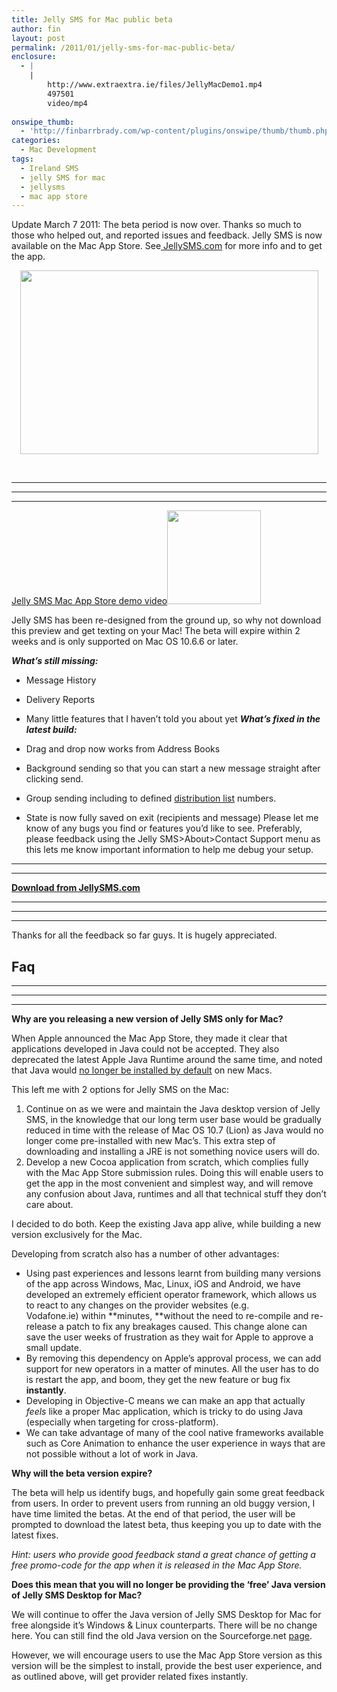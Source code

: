 ```yaml
---
title: Jelly SMS for Mac public beta
author: fin
layout: post
permalink: /2011/01/jelly-sms-for-mac-public-beta/
enclosure:
  - |
    |
        http://www.extraextra.ie/files/JellyMacDemo1.mp4
        497501
        video/mp4
        
onswipe_thumb:
  - 'http://finbarrbrady.com/wp-content/plugins/onswipe/thumb/thumb.php?src=http://finbarrbrady.com/wp-content/uploads/2011/01/512x512.png&amp;w=600&amp;h=800&amp;zc=1&amp;q=75&amp;f=0'
categories:
  - Mac Development
tags:
  - Ireland SMS
  - jelly SMS for mac
  - jellysms
  - mac app store
---
```

Update March 7 2011: The beta period is now over. Thanks so much to those who helped out, and reported issues and feedback. Jelly SMS is now available on the Mac App Store. See[ JellySMS.com][1] for more info and to get the app.

<p style="text-align: center;">
  <img class="aligncenter size-full wp-image-600" title="JellyScreen1" src="http://finbarrbrady.com/wp-content/uploads/2011/01/JellyScreen1.png" alt="" width="477" height="294" />
</p>

<p style="text-align: center;">
  &nbsp;
</p>

** **

** **

** **

[Jelly SMS Mac App Store demo video][2]<img class="alignright size-thumbnail wp-image-628" title="512x512" src="http://finbarrbrady.com/wp-content/uploads/2011/01/512x512-150x150.png" alt="" width="150" height="150" />

Jelly SMS has been re-designed from the ground up, so why not download this preview and get texting on your Mac! The beta will expire within 2 weeks and is only supported on Mac OS 10.6.6 or later.

***What&#8217;s still missing:***

  * Message History
  * Delivery Reports
  * Many little features that I haven&#8217;t told you about yet
***What&#8217;s fixed in the latest build:***

  * Drag and drop now works from Address Books
  * Background sending so that you can start a new message straight after clicking send.
  * Group sending including to defined [distribution list][3] numbers.
  * State is now fully saved on exit (recipients and message)
Please let me know of any bugs you find or features you&#8217;d like to see. Preferably, please feedback using the Jelly SMS>About>Contact Support menu as this lets me know important information to help me debug your setup.

** **

** **

**<a onclick="javascript: pageTracker._trackPageview('/goal/clickMacBeta.html');" href="http://www.jellysms.com/desktop/">Download from JellySMS.com</a>**

** **

** **

** **

Thanks for all the feedback so far guys. It is hugely appreciated.

## **Faq**

** **

** **

** **

**Why are you releasing a new version of Jelly SMS only for Mac?**

When Apple announced the Mac App Store, they made it clear that applications developed in Java could not be accepted. They also deprecated the latest Apple Java Runtime around the same time, and noted that Java would [no longer be installed by default][4] on new Macs.

This left me with 2 options for Jelly SMS on the Mac:

  1. Continue on as we were and maintain the Java desktop version of Jelly SMS, in the knowledge that our long term user base would be gradually reduced in time with the release of Mac OS 10.7 (Lion) as Java would no longer come pre-installed with new Mac&#8217;s. This extra step of downloading and installing a JRE is not something novice users will do.
  2. Develop a new Cocoa application from scratch, which complies fully with the Mac App Store submission rules. Doing this will enable users to get the app in the most convenient and simplest way, and will remove any confusion about Java, runtimes and all that technical stuff they don&#8217;t care about.

I decided to do both. Keep the existing Java app alive, while building a new version exclusively for the Mac.

Developing from scratch also has a number of other advantages:

  * Using past experiences and lessons learnt from building many versions of the app across Windows, Mac, Linux, iOS and Android, we have developed an extremely efficient operator framework, which allows us to react to any changes on the provider websites (e.g. Vodafone.ie) within **minutes, **without the need to re-compile and re-release a patch to fix any breakages caused. This change alone can save the user weeks of frustration as they wait for Apple to approve a small update.
  * By removing this dependency on Apple&#8217;s approval process, we can add support for new operators in a matter of minutes. All the user has to do is restart the app, and boom, they get the new feature or bug fix **instantly**.
  * Developing in Objective-C means we can make an app that actually *feels* like a proper Mac application, which is tricky to do using Java (especially when targeting for cross-platform).
  * We can take advantage of many of the cool native frameworks available such as Core Animation to enhance the user experience in ways that are not possible without a lot of work in Java.

**Why will the beta version expire?**

The beta will help us identify bugs, and hopefully gain some great feedback from users. In order to prevent users from running an old buggy version, I have time limited the betas. At the end of that period, the user will be prompted to download the latest beta, thus keeping you up to date with the latest fixes.

*Hint: users who provide good feedback stand a great chance of getting a free promo-code for the app when it is released in the Mac App Store.*

**Does this mean that you will no longer be providing the &#8216;free&#8217; Java version of Jelly SMS Desktop for Mac?**

We will continue to offer the Java version of Jelly SMS Desktop for Mac for free alongside it&#8217;s Windows & Linux counterparts. There will be no change here. You can still find the old Java version on the Sourceforge.net [page][5].

However, we will encourage users to use the Mac App Store version as this version will be the simplest to install, provide the best user experience, and as outlined above, will get provider related fixes instantly.

 [1]: http://www.jellysms.com/desktop/
 [2]: http://www.extraextra.ie/files/JellyMacDemo1.mp4
 [3]: http://docs.info.apple.com/article.html?path=AddressBook/4.0/en/ad44.html
 [4]: http://finbarrbrady.com/2010/10/mac-app-store-users-developers/
 [5]: https://sourceforge.net/projects/jsmsirl/